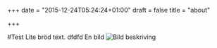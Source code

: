 +++
date = "2015-12-24T05:24:24+01:00"
draft = false
title = "about"

+++
#Test
Lite bröd text.
dfdfd
En bild
![Bild beskriving][1]


  [1]: /images/Waste_type_wallpaper.jpg
